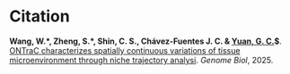 # Citation

**Wang, W.\*, Zheng, S.\*, Shin, C. S., Chávez-Fuentes J. C.  & [Yuan, G. C.](https://labs.icahn.mssm.edu/yuanlab/)$**. [ONTraC characterizes spatially continuous variations of tissue microenvironment through niche trajectory analysi](https://doi.org/10.1186/s13059-025-03588-5). *Genome Biol*, 2025.
